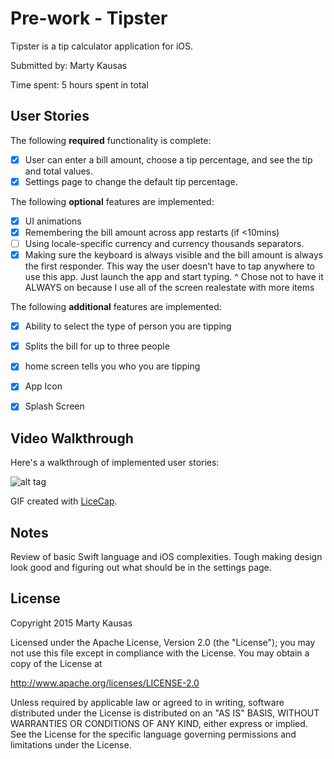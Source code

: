 # Pre-work - Tipster

Tipster is a tip calculator application for iOS.

Submitted by: Marty Kausas

Time spent: 5 hours spent in total

## User Stories

The following **required** functionality is complete:

* [X] User can enter a bill amount, choose a tip percentage, and see the tip and total values.
* [X] Settings page to change the default tip percentage.

The following **optional** features are implemented:
* [X] UI animations
* [X] Remembering the bill amount across app restarts (if <10mins)
* [ ] Using locale-specific currency and currency thousands separators.
* [X] Making sure the keyboard is always visible and the bill amount is always the first responder. This way the user doesn't have to tap anywhere to use this app. Just launch the app and start typing.
^ Chose not to have it ALWAYS on because I use all of the screen realestate with more items

The following **additional** features are implemented:

- [X] Ability to select the type of person you are tipping
- [X] Splits the bill for up to three people
- [X] home screen tells you who you are tipping
- [X] App Icon
- [X] Splash Screen


## Video Walkthrough 

Here's a walkthrough of implemented user stories:

![alt tag](https://github.com/mkausas/CS-490/tree/master/tips/tips.gif?raw=true "Video Walkthrough")


GIF created with [LiceCap](http://www.cockos.com/licecap/).


## Notes

Review of basic Swift language and iOS complexities. Tough making design look good and figuring out what should be in the settings page.

## License

Copyright 2015 Marty Kausas

Licensed under the Apache License, Version 2.0 (the "License");
you may not use this file except in compliance with the License.
You may obtain a copy of the License at

http://www.apache.org/licenses/LICENSE-2.0

Unless required by applicable law or agreed to in writing, software
distributed under the License is distributed on an "AS IS" BASIS,
WITHOUT WARRANTIES OR CONDITIONS OF ANY KIND, either express or implied.
See the License for the specific language governing permissions and
limitations under the License.